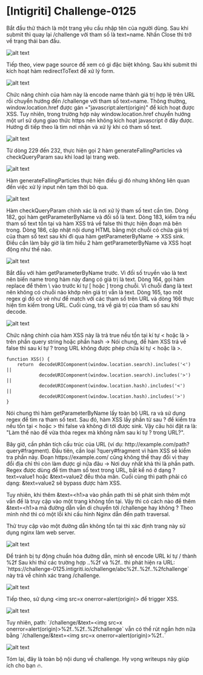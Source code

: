 # [Intigriti] Challenge-0125
<p>Bắt đầu thử thách là một trang yêu cầu nhập tên của người dùng. Sau khi submit thì quay lại /challenge với tham số là text=name. Nhấn Close thì trở về trạng thái ban đầu.</p>

![alt text](/thanhlai/post/web_exploitation/image/post2/image.png)

<p>Tiếp theo, view page source để xem có gì đặc biệt không. Sau khi submit thì kích hoạt hàm redirectToText để xử lý form.</p>

![alt text](/thanhlai/post/web_exploitation/image/post2/image-1.png)

<p>Chức năng chính của hàm này là encode name thành giá trị hợp lệ trên URL rồi chuyển hướng đến /challenge với tham số text=name. Thông thường, window.location.href được gán ="javascript:alert(origin)" để kích hoạt được XSS. Tuy nhiên, trong trường hợp này window.location.href chuyển hướng một url sử dụng giao thức https nên không kích hoạt javascript ở đây được. Hướng đi tiếp theo là tìm nơi nhận và xử lý khi có tham số text.</p>

![alt text](/thanhlai/post/web_exploitation/image/post2/image-2.png)

<p>Từ dòng 229 đến 232, thực hiện gọi 2 hàm generateFallingParticles và checkQueryParam sau khi load lại trang web.</p>

![alt text](/thanhlai/post/web_exploitation/image/post2/image-3.png)

<p>Hàm generateFallingParticles thực hiện điều gì đó nhưng không liên quan đến việc xử lý input nên tạm thời bỏ qua.</p>

![alt text](/thanhlai/post/web_exploitation/image/post2/image-4.png)

<p>Hàm checkQueryParam chính xác là nơi xử lý tham số text cần tìm. Dòng 182, gọi hàm getParameterByName và đối số là text. Dòng 183, kiểm tra nếu tham số text tồn tại và hàm XSS trả về false thì thực hiện đoạn mã bên trong. Dòng 186, cập nhật nội dung HTML bằng một chuỗi có chứa giá trị của tham số text sau khi đi qua hàm getParameterByName -> XSS sink. Điều cần làm bây giờ là tìm hiểu 2 hàm getParameterByName và XSS hoạt động như thế nào.</p>

![alt text](/thanhlai/post/web_exploitation/image/post2/image-5.png)

<p>Bắt đầu với hàm getParameterByName trước. Vì đối số truyền vào là text nên biến name trong hàm này đang có giá trị là text. Dòng 164, gọi hàm replace để thêm \ vào trước kí tự [ hoặc ] trong chuỗi. Vì chuỗi đang là text nên không có chuỗi nào khớp nên giá trị vẫn là text. Dòng 165, tạo một regex gì đó có vẻ như để match với các tham số trên URL và dòng 166 thực hiện tìm kiếm trong URL. Cuối cùng, trả về giá trị của tham số sau khi decode.</p>

![alt text](/thanhlai/post/web_exploitation/image/post2/image-6.png)

<p>Chức năng chính của hàm XSS này là trả true nếu tồn tại kí tự < hoặc là > trên phần query string hoặc phần hash -> Nói chung, để hàm XSS trả về false thì sau kí tự ? trong URL không được phép chứa kí tự < hoặc là >.</p>

```
function XSS() {
    return  decodeURIComponent(window.location.search).includes('<')    || 
            decodeURIComponent(window.location.search).includes('>')    || 
            decodeURIComponent(window.location.hash).includes('<')      || 
            decodeURIComponent(window.location.hash).includes('>')
}
```
<p>Nói chung thì hàm getParameterByName lấy toàn bộ URL ra và sử dụng regex để tìm ra tham số text. Sau đó, hàm XSS lấy phần từ sau ? để kiểm tra nếu tồn tại < hoặc > thì false và không đi tới được sink. Vậy câu hỏi đặt ra là: "Làm thế nào để vừa thỏa regex mà không nằm sau kí tự ? trong URL?".</p>

<p>Bây giờ, cần phân tích cấu trúc của URL (ví dụ: http://example.com/path?query#fragment). Đầu tiên, cần loại ?query#fragment vì hàm XSS sẽ kiểm tra phần này. Đoạn https://example.com/ cũng không thể thay đổi vì thay đổi địa chỉ thì còn làm được gì nữa đâu -> Nơi duy nhất khả thi là phần path. Regex được dùng để tìm tham số text trong URL, bất kể nó ở dạng ?text=value1 hoặc &text=value2 đều thỏa mãn. Cuối cùng thì path phải có dạng: &text=value2 sẽ bypass được hàm XSS.</p>

<p>Tuy nhiên, khi thêm &amp;text=&lt;h1&gt;a vào phần path thì sẽ phát sinh thêm một vấn đề là truy cập vào một trang không tồn tại. Vậy thì có cách nào để thêm &amp;text=&lt;h1&gt;a mà đường dẫn vẫn di chuyển tới /challenge hay không ? Theo mình nhớ thì có một lỗi khi cấu hình Nginx dẫn đến path traversal.</p>

<p>Thử truy cập vào một đường dẫn không tồn tại thì xác định trang này sử dụng nginx làm web server.</p>

![alt text](/thanhlai/post/web_exploitation/image/post2/image-8.png)

<p>Để tránh bị tự động chuẩn hóa đường dẫn, mình sẽ encode URL kí tự / thành %2f Sau khi thử các trường hợp ..%2f và %2f.. thì phát hiện ra URL: `https://challenge-0125.intigriti.io/challenge/abc%2f..%2f..%2fchallenge` này trả về chính xác trang /challenge. </p>

![alt text](/thanhlai/post/web_exploitation/image/post2/image-7.png)

<p>Tiếp theo, sử dụng &lt;img src=x onerror=alert(origin)&gt;
 để trigger XSS.</p>

![alt text](/thanhlai/post/web_exploitation/image/post2/image-9.png)

<p>Tuy nhiên, path: `/challenge/&text=&lt;img src=x onerror=alert(origin)&gt;%2f..%2f..%2fchallenge` vẫn có thể rút ngắn hơn nữa bằng `/challenge/&text=&lt;img src=x onerror=alert(origin)&gt;%2f..`</p>

![alt text](/thanhlai/post/web_exploitation/image/post2/image-10.png)

<p>Tóm lại, đây là toàn bộ nội dung về challenge. Hy vọng writeups này giúp ích cho bạn 🔥.</p>

